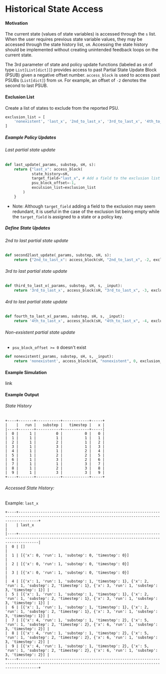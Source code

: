 Historical State Access
==
#### Motivation
The current state (values of state variables) is accessed through the `s` list. When the user requires previous state variable values, they may be accessed through the state history list, `sH`. Accessing the state history should be implemented without creating unintended feedback loops on the current state.

The 3rd parameter of state and policy update functions (labeled as `sH` of type `List[List[dict]]`) provides access to past Partial State Update Block (PSUB) given a negative offset number. `access_block` is used to access past PSUBs (`List[dict]`) from `sH`. For example, an offset of `-2` denotes the second to last PSUB.

#### Exclusion List
Create a list of states to exclude from the reported PSU.
```python
exclusion_list = [
    'nonexistent', 'last_x', '2nd_to_last_x', '3rd_to_last_x', '4th_to_last_x'
]
```
##### Example Policy Updates
###### Last partial state update
```python
def last_update(_params, substep, sH, s):
    return {"last_x": access_block(
            state_history=sH,
            target_field="last_x", # Add a field to the exclusion list
            psu_block_offset=-1,
            exculsion_list=exclusion_list
        )
    }
```
* Note: Although `target_field` adding a field to the exclusion may seem redundant, it is useful in the case of the exclusion list being empty while the `target_field` is assigned to a state or a policy key.
##### Define State Updates
###### 2nd to last partial state update
```python
def second2last_update(_params, substep, sH, s):
    return {"2nd_to_last_x": access_block(sH, "2nd_to_last_x", -2, exclusion_list)}
```


###### 3rd to last partial state update
```python
def third_to_last_x(_params, substep, sH, s, _input):
    return '3rd_to_last_x', access_block(sH, "3rd_to_last_x", -3, exclusion_list)
```
###### 4rd to last partial state update
```python
def fourth_to_last_x(_params, substep, sH, s, _input):
    return '4th_to_last_x', access_block(sH, "4th_to_last_x", -4, exclusion_list)
```
###### Non-exsistent partial state update
* `psu_block_offset >= 0` doesn't exist
```python
def nonexistent(_params, substep, sH, s, _input):
    return 'nonexistent', access_block(sH, "nonexistent", 0, exclusion_list)
```

#### Example Simulation
link

#### Example Output
###### State History
```
+----+-------+-----------+------------+-----+
|    |   run |   substep |   timestep |   x |
|----+-------+-----------+------------+-----|
|  0 |     1 |         0 |          0 |   0 |
|  1 |     1 |         1 |          1 |   1 |
|  2 |     1 |         2 |          1 |   2 |
|  3 |     1 |         3 |          1 |   3 |
|  4 |     1 |         1 |          2 |   4 |
|  5 |     1 |         2 |          2 |   5 |
|  6 |     1 |         3 |          2 |   6 |
|  7 |     1 |         1 |          3 |   7 |
|  8 |     1 |         2 |          3 |   8 |
|  9 |     1 |         3 |          3 |   9 |
+----+-------+-----------+------------+-----+
```
###### Accessed State History: 
Example: `last_x`
```
+----+-----------------------------------------------------------------------------------------------------------------------------------------------------+
|    | last_x                                                                                                                                              |
|----+-----------------------------------------------------------------------------------------------------------------------------------------------------|
|  0 | []                                                                                                                                                  |
|  1 | [{'x': 0, 'run': 1, 'substep': 0, 'timestep': 0}]                                                                                                   |
|  2 | [{'x': 0, 'run': 1, 'substep': 0, 'timestep': 0}]                                                                                                   |
|  3 | [{'x': 0, 'run': 1, 'substep': 0, 'timestep': 0}]                                                                                                   |
|  4 | [{'x': 1, 'run': 1, 'substep': 1, 'timestep': 1}, {'x': 2, 'run': 1, 'substep': 2, 'timestep': 1}, {'x': 3, 'run': 1, 'substep': 3, 'timestep': 1}] |
|  5 | [{'x': 1, 'run': 1, 'substep': 1, 'timestep': 1}, {'x': 2, 'run': 1, 'substep': 2, 'timestep': 1}, {'x': 3, 'run': 1, 'substep': 3, 'timestep': 1}] |
|  6 | [{'x': 1, 'run': 1, 'substep': 1, 'timestep': 1}, {'x': 2, 'run': 1, 'substep': 2, 'timestep': 1}, {'x': 3, 'run': 1, 'substep': 3, 'timestep': 1}] |
|  7 | [{'x': 4, 'run': 1, 'substep': 1, 'timestep': 2}, {'x': 5, 'run': 1, 'substep': 2, 'timestep': 2}, {'x': 6, 'run': 1, 'substep': 3, 'timestep': 2}] |
|  8 | [{'x': 4, 'run': 1, 'substep': 1, 'timestep': 2}, {'x': 5, 'run': 1, 'substep': 2, 'timestep': 2}, {'x': 6, 'run': 1, 'substep': 3, 'timestep': 2}] |
|  9 | [{'x': 4, 'run': 1, 'substep': 1, 'timestep': 2}, {'x': 5, 'run': 1, 'substep': 2, 'timestep': 2}, {'x': 6, 'run': 1, 'substep': 3, 'timestep': 2}] |
+----+-----------------------------------------------------------------------------------------------------------------------------------------------------+
```